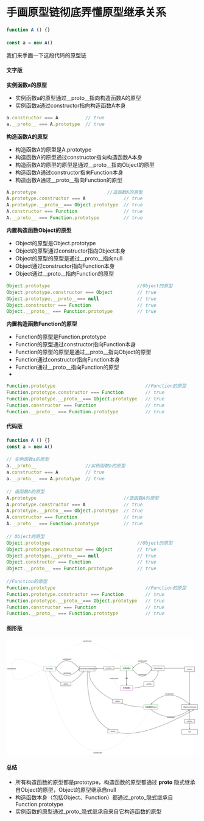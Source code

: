 # 手画原型链彻底弄懂原型继承关系

```js
function A () {}

const a = new A()
```

我们来手画一下这段代码的原型链

#### 文字版

**实例函数a的原型**

- 实例函数a的原型通过__proto__指向构造函数A的原型
- 实例函数a通过constructor指向构造函数A本身
```js
a.constructor === A          // true
a.__proto__ === A.prototype  // true
```

**构造函数A的原型**
- 构造函数A的原型是A.prototype
- 构造函数A的原型通过constructor指向构造函数A本身
- 构造函数A的原型的原型是通过__proto__指向Object的原型
- 构造函数A通过constructor指向Function本身
- 构造函数A通过__proto__指向Function的原型

```js
A.prototype                          //造函数A的原型
A.prototype.constructor === A              // true
A.prototype.__proto__=== Object.prototype  // true
A.constructor === Function                 // true
A.__proto__ === Function.prototype         // true
```


**内置构造函数Object的原型**
- Object的原型是Object.prototype
- Object的原型通过constructor指向Object本身
- Object的原型的原型是通过__proto__指向null
- Object通过constructor指向Function本身
- Object通过__proto__指向Function的原型

```js
Object.prototype                                //Object的原型
Object.prototype.constructor === Object         // true
Object.prototype.__proto__=== null              // true
Object.constructor === Function                 // true
Object.__proto__ === Function.prototype         // true
```

**内置构造函数Function的原型**
- Function的原型是Function.prototype
- Function的原型通过constructor指向Function本身
- Function的原型的原型是通过__proto__指向Object的原型
- Function通过constructor指向Function本身
- Function通过__proto__指向Function的原型
- 
```js
Function.prototype                                 //Function的原型
Function.prototype.constructor === Function        // true
Function.prototype.__proto__=== Object.prototype   // true
Function.constructor === Function                  // true
Function.__proto__ === Function.prototype          // true
```


#### 代码版

```js
function A () {}
const a = new A()

// 实例函数a的原型
a.__proto__                  //实例函数a的原型
a.constructor === A          // true
a.__proto__ === A.prototype  // true

// 造函数A的原型
A.prototype                                //造函数A的原型
A.prototype.constructor === A              // true
A.prototype.__proto__=== Object.prototype  // true
A.constructor === Function                 // true
A.__proto__ === Function.prototype         // true

// Object的原型
Object.prototype                                //Object的原型
Object.prototype.constructor === Object         // true
Object.prototype.__proto__=== null              // true
Object.constructor === Function                 // true
Object.__proto__ === Function.prototype         // true

//Function的原型
Function.prototype                                 //Function的原型
Function.prototype.constructor === Function        // true
Function.prototype.__proto__=== Object.prototype   // true
Function.constructor === Function                  // true
Function.__proto__ === Function.prototype          // true
```


#### 图形版
![alt text](<./images/prototypes.jpg>)


#### 总结

- 所有构造函数的原型都是prototype，构造函数的原型都通过 __proto__ 隐式继承自Object的原型，Object的原型继承自null
- 构造函数本身（包括Object、Function）都通过_proto_隐式继承自Function.prototype
- 实例函数的原型通过_proto_隐式继承自来自它构造函数的原型